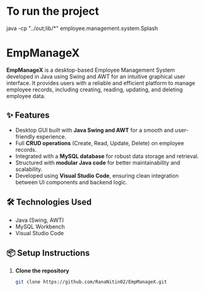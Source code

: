 
# To run the project

java -cp "../out;lib/*" employee.management.system.Splash

# EmpManageX

**EmpManageX** is a desktop-based Employee Management System developed in Java using Swing and AWT for an intuitive graphical user interface. It provides users with a reliable and efficient platform to manage employee records, including creating, reading, updating, and deleting employee data.

## ✨ Features

- Desktop GUI built with **Java Swing and AWT** for a smooth and user-friendly experience.
- Full **CRUD operations** (Create, Read, Update, Delete) on employee records.
- Integrated with a **MySQL database** for robust data storage and retrieval.
- Structured with **modular Java code** for better maintainability and scalability.
- Developed using **Visual Studio Code**, ensuring clean integration between UI components and backend logic.

## 🛠 Technologies Used

- Java (Swing, AWT)
- MySQL Workbench
- Visual Studio Code

## 📦 Setup Instructions

1. **Clone the repository**
   ```bash
   git clone https://github.com/RanaNitin02/EmpManageX.git
